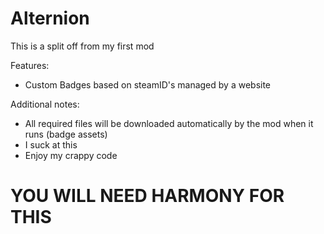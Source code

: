 # Alternion
This is a split off from my first mod

Features:
 - Custom Badges based on steamID's managed by a website
 
Additional notes:
 - All required files will be downloaded automatically by the mod when it runs (badge assets)
 - I suck at this
 - Enjoy my crappy code

# YOU WILL NEED HARMONY FOR THIS
